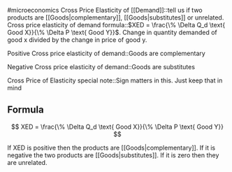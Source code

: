 #microeconomics 
Cross Price Elasticity of [[Demand]]::tell us if two products are [[Goods|complementary]], [[Goods|substitutes]] or unrelated.
Cross price elasticity of demand formula::$XED = \frac{\% \Delta Q_d \text{ Good X}}{\% \Delta P \text{ Good Y}}$. Change in quantity demanded of good x divided by the change in price of good y.
<!--SR:!2023-11-25,3,250-->
Positive Cross price elasticity of demand::Goods are complementary
<!--SR:!2023-11-25,3,250-->
Negative Cross price elasticity of demand::Goods are substitutes

Cross Price of Elasticity special note::Sign matters in this. Just keep that in mind

## Formula
$$
XED = \frac{\% \Delta Q_d \text{ Good X}}{\% \Delta P \text{ Good Y}}
$$

If XED is positive then the products are [[Goods|complementary]]. If it is negative the two products are [[Goods|substitutes]]. If it is zero then they are unrelated.